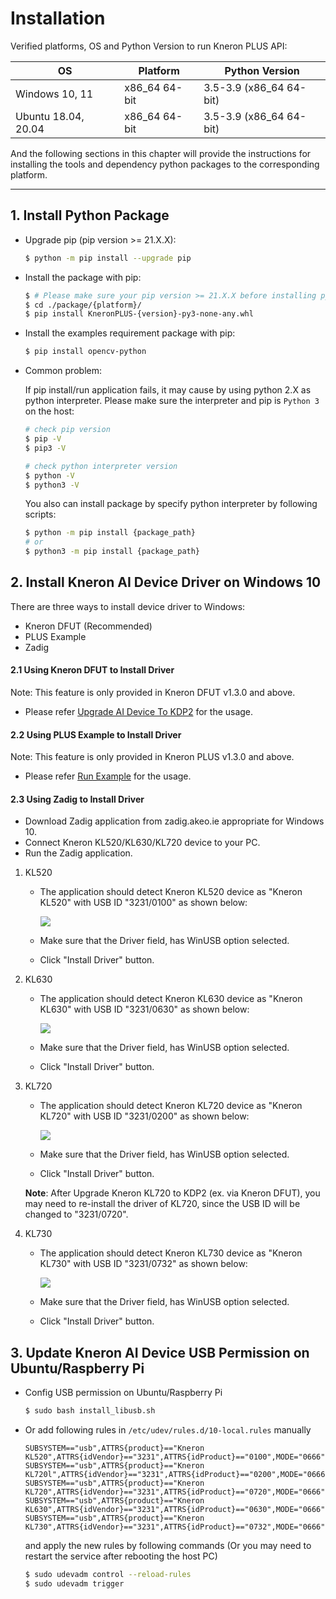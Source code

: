 # Installation

Verified platforms, OS and Python Version to run Kneron PLUS API:

| OS                            | Platform      | Python Version          |
|-------------------------------|---------------|-------------------------|
| Windows 10, 11                | x86_64 64-bit | 3.5-3.9 (x86_64 64-bit) |
| Ubuntu 18.04, 20.04           | x86_64 64-bit | 3.5-3.9 (x86_64 64-bit) |

And the following sections in this chapter will provide the instructions for installing the tools and dependency python packages to the corresponding platform.

---

## 1. Install Python Package

- Upgrade pip (pip version >= 21.X.X):
    ```bash
    $ python -m pip install --upgrade pip
    ```

- Install the package with pip:
    ```bash
    $ # Please make sure your pip version >= 21.X.X before installing python packages.
    $ cd ./package/{platform}/
    $ pip install KneronPLUS-{version}-py3-none-any.whl
    ```

- Install the examples requirement package with pip:
    ```bash
    $ pip install opencv-python
    ```

- Common problem:  

    If pip install/run application fails, it may cause by using python 2.X as python interpreter. Please make sure the interpreter and pip is `Python 3` on the host:  

    ```bash
    # check pip version
    $ pip -V
    $ pip3 -V

    # check python interpreter version
    $ python -V
    $ python3 -V
    ```

    You also can install package by specify python interpreter by following scripts:  
    ```bash
    $ python -m pip install {package_path}
    # or
    $ python3 -m pip install {package_path}
    ```

## 2. Install Kneron AI Device Driver on Windows 10

There are three ways to install device driver to Windows:

- Kneron DFUT (Recommended)
- PLUS Example
- Zadig

#### 2.1 Using **Kneron DFUT** to Install Driver

Note: This feature is only provided in Kneron DFUT v1.3.0 and above.

- Please refer [Upgrade AI Device To KDP2](./upgrade_ai_device_to_kdp2.md#3-install-driver-for-windows) for the usage.

#### 2.2 Using **PLUS Example** to Install Driver

Note: This feature is only provided in Kneron PLUS v1.3.0 and above.

- Please refer [Run Example](./run_examples.md#2-install-driver-for-windows-example) for the usage.

#### 2.3 Using **Zadig** to Install Driver

- Download Zadig application from zadig.akeo.ie appropriate for Windows 10.
- Connect Kneron KL520/KL630/KL720 device to your PC.
- Run the Zadig application.

1. KL520

    - The application should detect Kneron KL520 device as "Kneron KL520" with USB ID
    "3231/0100" as shown below:

        ![](../imgs/zadig_install_kl520_driver.png)

    - Make sure that the Driver field, has WinUSB option selected.

    - Click "Install Driver" button.

2. KL630

    - The application should detect Kneron KL630 device as "Kneron KL630" with USB ID
    "3231/0630" as shown below:

        ![](../imgs/zadig_install_kl630_driver.png)

    - Make sure that the Driver field, has WinUSB option selected.

    - Click "Install Driver" button.

3. KL720

    - The application should detect Kneron KL720 device as "Kneron KL720" with USB ID
    "3231/0200" as shown below:

        ![](../imgs/zadig_install_kl720_driver.png)

    - Make sure that the Driver field, has WinUSB option selected.

    - Click "Install Driver" button.

    **Note**: After Upgrade Kneron KL720 to KDP2 (ex. via Kneron DFUT), you may need to re-install the driver of KL720, since the USB ID will be changed to "3231/0720".

4. KL730

    - The application should detect Kneron KL730 device as "Kneron KL730" with USB ID
    "3231/0732" as shown below:

        ![](../imgs/zadig_install_kl730_driver.png)

    - Make sure that the Driver field, has WinUSB option selected.

    - Click "Install Driver" button.

## 3. Update Kneron AI Device USB Permission on Ubuntu/Raspberry Pi

 * Config USB permission on Ubuntu/Raspberry Pi
   ```bash
   $ sudo bash install_libusb.sh
   ```

 * Or add following rules in `/etc/udev/rules.d/10-local.rules` manually
   ```text
   SUBSYSTEM=="usb",ATTRS{product}=="Kneron KL520",ATTRS{idVendor}=="3231",ATTRS{idProduct}=="0100",MODE="0666"
   SUBSYSTEM=="usb",ATTRS{product}=="Kneron KL720l",ATTRS{idVendor}=="3231",ATTRS{idProduct}=="0200",MODE="0666"
   SUBSYSTEM=="usb",ATTRS{product}=="Kneron KL720",ATTRS{idVendor}=="3231",ATTRS{idProduct}=="0720",MODE="0666"
   SUBSYSTEM=="usb",ATTRS{product}=="Kneron KL630",ATTRS{idVendor}=="3231",ATTRS{idProduct}=="0630",MODE="0666"
   SUBSYSTEM=="usb",ATTRS{product}=="Kneron KL730",ATTRS{idVendor}=="3231",ATTRS{idProduct}=="0732",MODE="0666"
   ```
   and apply the new rules by following commands (Or you may need to restart the service after rebooting the host PC)
   ```bash
   $ sudo udevadm control --reload-rules
   $ sudo udevadm trigger
   ```
